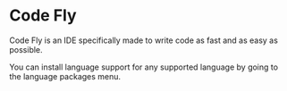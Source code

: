 # Code Fly

Code Fly is an IDE specifically made to write code as fast and as easy as possible.

You can install language support for any supported language by going to the language packages menu.
